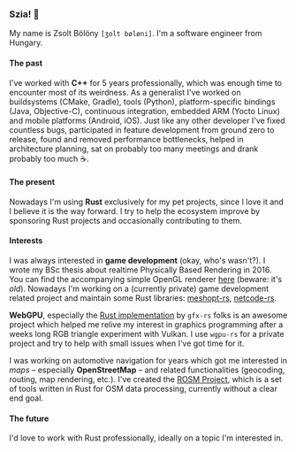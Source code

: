 ### Szia! 👋

My name is Zsolt Bölöny `[ʒolt bøløni]`. I'm a software engineer from Hungary.

#### The past

I've worked with **C++** for 5 years professionally, which was enough time to encounter most of its weirdness. As a generalist I've worked on buildsystems (CMake, Gradle), tools (Python), platform-specific bindings (Java, Objective-C), continuous integration, embedded ARM (Yocto Linux) and mobile platforms (Android, iOS). Just like any other developer I've fixed countless bugs, participated in feature development from ground zero to release, found and removed performance bottlenecks, helped in architecture planning, sat on probably too many meetings and drank probably too much ☕.

#### The present

Nowadays I'm using **Rust** exclusively for my pet projects, since I love it and I believe it is the way forward. I try to help the ecosystem improve by sponsoring Rust projects and occasionally contributing to them.

#### Interests

I was always interested in **game development** (okay, who's wasn't?). I wrote my BSc thesis about realtime Physically Based Rendering in 2016. You can find the accompanying simple OpenGL renderer [here](https://github.com/yzsolt/szakdolgozat) (beware: it's _old_). Nowadays I'm working on a (currently private) game development related project and maintain some Rust libraries: [meshopt-rs](https://github.com/yzsolt/meshopt-rs), [netcode-rs](https://github.com/yzsolt/netcode-rs).

**WebGPU**, especially the [Rust implementation](https://github.com/gfx-rs/wgpu-rs) by `gfx-rs` folks is an awesome project which helped me relive my interest in graphics programming after a weeks long RGB triangle experiment with Vulkan. I use `wgpu-rs` for a private project and try to help with small issues when I've got time for it.

I was working on automotive navigation for years which got me interested in _maps_ – especially **OpenStreetMap** – and related functionalities (geocoding, routing, map rendering, etc.). I've created the [ROSM Project](https://github.com/rosm-project), which is a set of tools written in Rust for OSM data processing, currently without a clear end goal.

#### The future

I'd love to work with Rust professionally, ideally on a topic I'm interested in.
